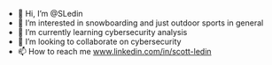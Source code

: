 - 👋 Hi, I’m @SLedin
- 👀 I’m interested in snowboarding and just outdoor sports in general
- 🌱 I’m currently learning cybersecurity analysis
- 💞️ I’m looking to collaborate on cybersecurity
- 📫 How to reach me www.linkedin.com/in/scott-ledin

<!---
SLedin/SLedin is a ✨ special ✨ repository because its `README.md` (this file) appears on your GitHub profile.
You can click the Preview link to take a look at your changes.
--->
